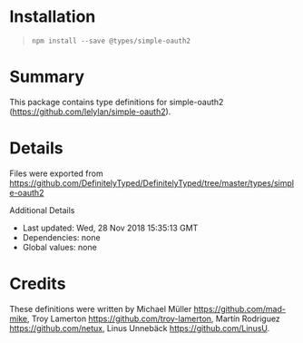 # Installation
> `npm install --save @types/simple-oauth2`

# Summary
This package contains type definitions for simple-oauth2 (https://github.com/lelylan/simple-oauth2).

# Details
Files were exported from https://github.com/DefinitelyTyped/DefinitelyTyped/tree/master/types/simple-oauth2

Additional Details
 * Last updated: Wed, 28 Nov 2018 15:35:13 GMT
 * Dependencies: none
 * Global values: none

# Credits
These definitions were written by Michael Müller <https://github.com/mad-mike>, Troy Lamerton <https://github.com/troy-lamerton>, Martín Rodriguez <https://github.com/netux>, Linus Unnebäck <https://github.com/LinusU>.
